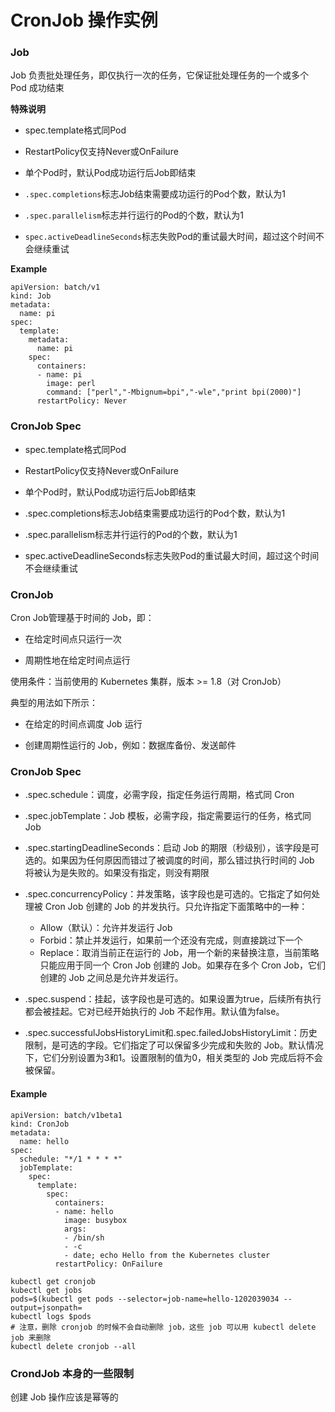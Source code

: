 # CronJob 操作实例

### Job

Job 负责批处理任务，即仅执行一次的任务，它保证批处理任务的一个或多个 Pod 成功结束

**特殊说明**

- spec.template格式同Pod

- RestartPolicy仅支持Never或OnFailure

- 单个Pod时，默认Pod成功运行后Job即结束

- `.spec.completions`标志Job结束需要成功运行的Pod个数，默认为1

- `.spec.parallelism`标志并行运行的Pod的个数，默认为1

- `spec.activeDeadlineSeconds`标志失败Pod的重试最大时间，超过这个时间不会继续重试

**Example**

```
apiVersion: batch/v1
kind: Job
metadata:  
  name: pi
spec:  
  template:    
    metadata:      
      name: pi    
    spec:      
      containers:      
      - name: pi        
        image: perl        
        command: ["perl","-Mbignum=bpi","-wle","print bpi(2000)"]      
      restartPolicy: Never
```

### CronJob Spec

- spec.template格式同Pod

- RestartPolicy仅支持Never或OnFailure

- 单个Pod时，默认Pod成功运行后Job即结束

- .spec.completions标志Job结束需要成功运行的Pod个数，默认为1

- .spec.parallelism标志并行运行的Pod的个数，默认为1

- spec.activeDeadlineSeconds标志失败Pod的重试最大时间，超过这个时间不会继续重试

### CronJob

Cron Job管理基于时间的 Job，即：

- 在给定时间点只运行一次

- 周期性地在给定时间点运行

使用条件：当前使用的 Kubernetes 集群，版本 >= 1.8（对 CronJob）



典型的用法如下所示：

- 在给定的时间点调度 Job 运行

- 创建周期性运行的 Job，例如：数据库备份、发送邮件

### CronJob Spec

- .spec.schedule：调度，必需字段，指定任务运行周期，格式同 Cron

- .spec.jobTemplate：Job 模板，必需字段，指定需要运行的任务，格式同 Job

- .spec.startingDeadlineSeconds：启动 Job 的期限（秒级别），该字段是可选的。如果因为任何原因而错过了被调度的时间，那么错过执行时间的 Job 将被认为是失败的。如果没有指定，则没有期限

- .spec.concurrencyPolicy：并发策略，该字段也是可选的。它指定了如何处理被 Cron Job 创建的 Job 的并发执行。只允许指定下面策略中的一种：
  - Allow（默认）：允许并发运行 Job
  - Forbid：禁止并发运行，如果前一个还没有完成，则直接跳过下一个
  - Replace：取消当前正在运行的 Job，用一个新的来替换注意，当前策略只能应用于同一个 Cron Job 创建的 Job。如果存在多个 Cron Job，它们创建的 Job 之间总是允许并发运行。

- .spec.suspend：挂起，该字段也是可选的。如果设置为true，后续所有执行都会被挂起。它对已经开始执行的 Job 不起作用。默认值为false。

- .spec.successfulJobsHistoryLimit和.spec.failedJobsHistoryLimit：历史限制，是可选的字段。它们指定了可以保留多少完成和失败的 Job。默认情况下，它们分别设置为3和1。设置限制的值为0，相关类型的 Job 完成后将不会被保留。

#### Example

```
apiVersion: batch/v1beta1
kind: CronJob
metadata:  
  name: hello
spec:  
  schedule: "*/1 * * * *"  
  jobTemplate:    
    spec:      
      template:        
        spec:
          containers:          
          - name: hello            
            image: busybox            
            args:            
            - /bin/sh            
            - -c            
            - date; echo Hello from the Kubernetes cluster          
          restartPolicy: OnFailure
```

```
kubectl get cronjob
kubectl get jobs
pods=$(kubectl get pods --selector=job-name=hello-1202039034 --output=jsonpath=
kubectl logs $pods
# 注意，删除 cronjob 的时候不会自动删除 job，这些 job 可以用 kubectl delete job 来删除
kubectl delete cronjob --all

```

### CrondJob 本身的一些限制

创建 Job 操作应该是幂等的

```


```

